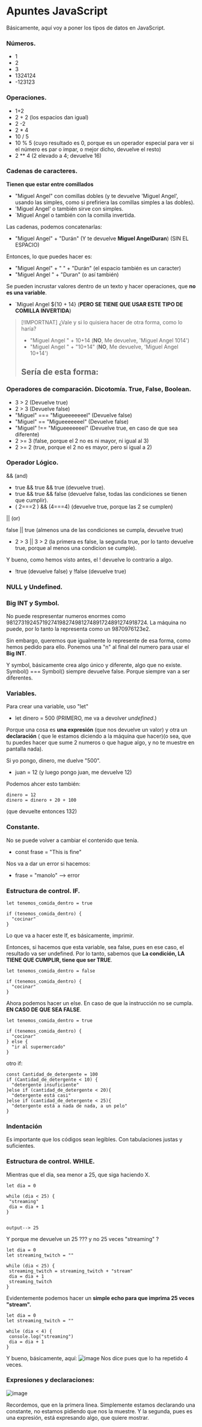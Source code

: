 # Apuntes JavaScript

Básicamente, aquí voy a poner los tipos de datos en JavaScript.

### Números.
- 1
- 2
- 3
- 1324124
- -123123

### Operaciones.
- 1+2
- 2 + 2 (los espacios dan igual)
- 2 -2
- 2 * 4
- 10 / 5
- 10 % 5 (cuyo resultado es 0, porque es un operador especial para ver si el número es par o impar, o mejor dicho, devuelve el resto)
- 2 ** 4 (2 elevado a 4; devuelve 16)

### Cadenas de caracteres.
**Tienen que estar entre comillados**

- "Miguel Angel" con comillas dobles (y te devuelve 'Miguel Angel', usando las simples, como si prefiriera las comillas simples a las dobles).
- 'Miguel Angel' o también sirve con simples.
- `Miguel Angel o también con la comilla invertida.

Las cadenas, podemos concatenarlas:
- "Miguel Angel" + "Durán" (Y te devuelve **Miguel AngelDuran**) (SIN EL ESPACIO)

Entonces, lo que puedes hacer es:
- "Miguel Angel" + " " + "Durán" (el espacio también es un caracter)
- "Miguel Angel " + "Duran" (o así también)

Se pueden incrustar valores dentro de un texto y hacer operaciones, que **no es una variable**.
- `Miguel Angel ${10 + 14} (**PERO SE TIENE QUE USAR ESTE TIPO DE COMILLA INVERTIDA**)

> [!IMPORTNAT] 
> ¿Vale y si lo quisiera hacer de otra forma, como lo haría?
> - "Miguel Angel " + 10+14 (**NO**, Me devuelve, 'Miguel Angel 1014')
> - "Miguel Angel " + "10+14" (**NO**, Me devuelve, 'Miguel Angel 10+14')
>
> Sería de esta forma:
> -

### Operadores de comparación. Dicotomía. True, False, Boolean.
- 3 > 2 (Devuelve true)
- 2 > 3 (Devuelve false)
- "Miguel" === "Migueeeeeeel" (Devuelve false)
- "Miguel" == "Migueeeeeeel" (Devuelve false)
- "Miguel" !== "Migueeeeeeel" (Devuelve true, en caso de que sea diferente)
- 2 >= 3 (false, porque el 2 no es ni mayor, ni igual al 3)
- 2 >= 2 (true, porque el 2 no es mayor, pero si igual a 2)

### Operador Lógico.
&& (and)
- true && true && true (devuelve true).
- true && true && false (devuelve false, todas las condiciones se tienen que cumplir).
- ( 2===2 ) && (4===4) (devuelve true, porque las 2 se cumplen)

|| (or)

false || true (almenos una de las condiciones se cumpla, devuelve true)
- 2 > 3 || 3 > 2 (la primera es false, la segunda true, por lo tanto devuelve true, porque al menos una condicion se cumple).

Y bueno, como hemos visto antes, el ! devuelve lo contrario a algo.
- !true (devuelve false) y !false (devuelve true)

### NULL y Undefined.

### Big INT y Symbol.

No puede respresentar numeros enormes como 98127319245719274198274981274891724891274918724.
La máquina no puede, por lo tanto la representa como un 9870976123e2.

Sin embargo, queremos que igualmente lo represente de esa forma, como hemos pedido para ello.
Ponemos una "n" al final del numero para usar el **Big INT**.

Y symbol, básicamente crea algo único y diferente, algo que no existe.
Symbol() === Symbol() siempre devuelve false.
Porque siempre van a ser diferentes.

### Variables.

Para crear una variable, uso "let"
- let dinero = 500 (PRIMERO, me va a devolver *undefined*.)

Porque una cosa es **una expresión** (que nos devuelve un valor) y otra un **declaración** ( que le estamos diciendo a la máquina que hacer)(o sea, que tu puedes hacer que sume 2 numeros o que hague algo, y no te muestre en pantalla nada).


Si yo pongo, dinero, me duelve "500".
- juan = 12 (y luego pongo juan, me devuelve 12)

Podemos ahcer esto también:
```
dinero = 12
dinero = dinero + 20 + 100
```
(que devuelte entonces 132)

### Constante.

No se puede volver a cambiar el contenido que tenía.

- const frase = "This is fine"

Nos va a dar un error si hacemos:

- frase = "manolo" --> error

### Estructura de control. IF.
```
let tenemos_comida_dentro = true

if (tenemos_comida_dentro) {
  "cocinar"
}
```

Lo que va a  hacer este If, es básicamente, imprimir.


Entonces, si hacemos que esta variable, sea false, pues en ese caso, el resultado va ser undefined.
Por lo tanto, sabemos que **La condición, LA TIENE QUE CUMPLIR, tiene que ser TRUE**.

```
let tenemos_comida_dentro = false

if (tenemos_comida_dentro) {
  "cocinar"
}
```

Ahora podemos hacer un else. En caso de que la instrucción no se cumpla. **EN CASO DE QUE SEA FALSE**.

```
let tenemos_comida_dentro = true

if (tenemos_comida_dentro) {
  "cocinar"
} else {
  "ir al supermercado"
}
```

otro if:
```
const Cantidad_de_detergente = 100
if (Cantidad_de_detergente < 10) {
  "detergente insuficiente"
}else if (cantidad_de_detergente < 20){
  "detergente está casi"
}else if (cantidad_de_detergente < 25){
  "detergente está a nada de nada, a un pelo"
}
```

### Indentación

Es importante que los códigos sean legibles. Con tabulaciones justas y suficientes.


### Estructura de control. WHILE.

Mientras que el dia, sea menor a 25, que siga haciendo X.

```
let dia = 0

while (dia < 25) {
 "streaming"
 dia = dia + 1
}


output--> 25
```

Y porque me devuelve un 25 ??? y no 25 veces "streaming" ?

```
let dia = 0
let streaming_twitch = ""

while (dia < 25) {
 streaming_twitch = streaming_twitch + "stream"
 dia = dia + 1
 streaming_twitch
}
```

Evidentemente podemos hacer un **simple echo para que imprima 25 veces "stream".**
```
let dia = 0
let streaming_twitch = ""

while (dia < 4) {
 console.log("streaming")
 dia = dia + 1
}
```

Y bueno, básicamente, aquí:
![image](https://github.com/user-attachments/assets/05b193bc-4d1a-41e6-a629-4ef686394cd3)
Nos dice pues que lo ha repetido 4 veces.

### Expresiones y declaraciones:

![image](https://github.com/user-attachments/assets/8296f557-ceac-4ca2-a774-a2b9726421de)

Recordemos, que en la primera linea. Simplemente estamos declarando una constante, no estamos pidiendo que nos la muestre.
Y la segunda, pues es una expresión, está expresando algo, que quiere mostrar.

